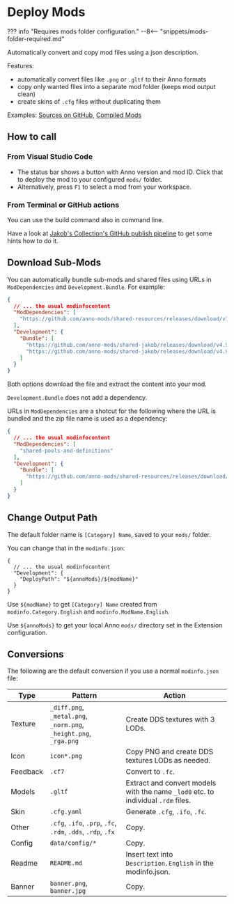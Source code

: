 # Deploy Mods

??? info "Requires mods folder configuration."
    --8<-- "snippets/mods-folder-required.md"

Automatically convert and copy mod files using a json description.

Features:
- automatically convert files like `.png` or `.gltf` to their Anno formats
- copy only wanted files into a separate mod folder (keeps mod output clean)
- create skins of `.cfg` files without duplicating them

Examples: [Sources on GitHub](https://github.com/jakobharder/anno-1800-jakobs-mods/), [Compiled Mods](https://github.com/jakobharder/anno-1800-jakobs-mods/releases)

## How to call

### From Visual Studio Code

- The status bar shows a button with Anno version and mod ID.
  Click that to deploy the mod to your configured `mods/` folder.
- Alternatively, press `F1` to select a mod from your workspace.

### From Terminal or GitHub actions

You can use the build command also in command line.

Have a look at [Jakob's Collection's GitHub publish pipeline](https://github.com/jakobharder/anno1800-jakobs-mods/blob/main/.github/workflows/publish.yml) to get some hints how to do it.

## Download Sub-Mods

You can automatically bundle sub-mods and shared files using URLs in `ModDependencies` and `Development.Bundle`. For example:

```json
{
  // ... the usual modinfocontent
  "ModDependencies": [
    "https://github.com/anno-mods/shared-resources/releases/download/v10.10/shared-pools-and-definitions.zip"
  ],
  "Development": {
    "Bundle": [
      "https://github.com/anno-mods/shared-jakob/releases/download/v4.9.4/decals-city-jakob.zip",
      "https://github.com/anno-mods/shared-jakob/releases/download/v4.9.4/decals-industry-jakob.zip"
    ]
  }
}
```

Both options download the file and extract the content into your mod.

`Development.Bundle` does not add a dependency.

URLs in `ModDependencies` are a shotcut for the following where the URL is bundled and the zip file name is used as a dependency:

```json
{
  // ... the usual modinfocontent
  "ModDependencies": [
    "shared-pools-and-definitions"
  ],
  "Development": {
    "Bundle": [
      "https://github.com/anno-mods/shared-resources/releases/download/v10.10/shared-pools-and-definitions.zip"
    ]
  }
}
```

## Change Output Path

The default folder name is `[Category] Name`, saved to your `mods/` folder.

You can change that in the `modinfo.json`:

```jsonc
{
  // ... the usual modinfocontent
  "Development": {
    "DeployPath": "${annoMods}/${modName}"
  }
}
```

Use `${modName}` to get `[Category] Name` created from `modinfo.Category.English` and `modinfo.ModName.English`.

Use `${annoMods}` to get your local Anno `mods/` directory set in the Extension configuration.

## Conversions

The following are the default conversion if you use a normal `modinfo.json` file:

Type | Pattern | Action
---|---|---
Texture | `_diff.png`, `_metal.png`, `_norm.png`, `_height.png`, `_rga.png` | Create DDS textures with 3 LODs.
Icon | `icon*.png` | Copy PNG and create DDS textures LODs as needed.
Feedback | `.cf7` | Convert to `.fc`.
Models | `.gltf` | Extract and convert models with the name `_lod0` etc. to individual `.rdm` files.
Skin | `.cfg.yaml` | Generate `.cfg`, `.ifo`, `.fc`.
Other | `.cfg`, `.ifo`, `.prp`, `.fc`, `.rdm`, `.dds`, `.rdp`, `.fx` | Copy.
Config | `data/config/*` | Copy.
Readme | `README.md` | Insert text into `Description.English` in the modinfo.json.
Banner | `banner.png`, `banner.jpg` | Copy.
